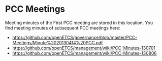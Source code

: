 PCC Meetings
============

Meeting minutes of the First PCC meeting are stored in this location.
You find meeting minutes of subsequent PCC meetings here:
* https://github.com/openETCS/governance/blob/master/PCC-Meetings/Minute%2020130414%20PCC.pdf
* https://github.com/openETCS/management/wiki/PCC-Minutes-130701
* https://github.com/openETCS/management/wiki/PCC-Minutes-130806

 

